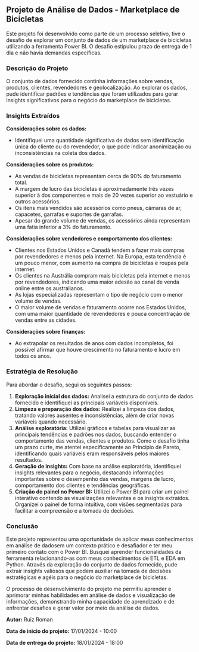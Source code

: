 ## Projeto de Análise de Dados - Marketplace de Bicicletas

Este projeto foi desenvolvido como parte de um processo seletivo, tive o desafio de explorar um conjunto de dados de um marketplace de bicicletas utilizando a ferramenta Power BI. O desafio estipulou prazo de entrega de 1 dia e não havia demandas específicas.

### Descrição do Projeto

O conjunto de dados fornecido continha informações sobre vendas, produtos, clientes, revendedores e geolocalização. Ao explorar os dados, pude identificar padrões e tendências que foram utilizados para gerar insights significativos para o negócio do marketplace de bicicletas.

### Insights Extraídos

**Considerações sobre os dados:**
- Identifiquei uma quantidade significativa de dados sem identificação única do cliente ou do revendedor, o que pode indicar anonimização ou inconsistências na coleta dos dados.

**Considerações sobre os produtos:**
- As vendas de bicicletas representam cerca de 90% do faturamento total.
- A margem de lucro das bicicletas é aproximadamente três vezes superior à dos componentes e mais de 20 vezes superior ao vestuário e outros acessórios.
- Os itens mais vendidos são acessórios como pneus, câmaras de ar, capacetes, garrafas e suportes de garrafas.
- Apesar do grande volume de vendas, os acessórios ainda representam uma fatia inferior a 3% do faturamento.

**Considerações sobre vendedores e comportamento dos clientes:**
- Clientes nos Estados Unidos e Canadá tendem a fazer mais compras por revendedores e menos pela internet. Na Europa, esta tendência é um pouco menor, com aumento na compra de bicicletas e roupas pela internet.
- Os clientes na Austrália compram mais bicicletas pela internet e menos por revendedores, indicando uma maior adesão ao canal de venda online entre os australianos.
- As lojas especializadas representam o tipo de negócio com o menor volume de vendas.
- O maior volume de vendas e faturamento ocorre nos Estados Unidos, com uma maior quantidade de revendedores e pouca concentração de vendas entre as cidades.

**Considerações sobre finanças:**
- Ao extrapolar os resultados de anos com dados incompletos, foi possível afirmar que houve crescimento no faturamento e lucro em todos os anos.

### Estratégia de Resolução

Para abordar o desafio, segui os seguintes passos:

1. **Exploração inicial dos dados:** Analisei a estrutura do conjunto de dados fornecido e identifiquei as principais variáveis disponíveis.
2. **Limpeza e preparação dos dados:** Realizei a limpeza dos dados, tratando valores ausentes e inconsistências, além de criar novas variáveis quando necessário.
3. **Análise exploratória:** Utilizei gráficos e tabelas para visualizar as principais tendências e padrões nos dados, buscando entender o comportamento das vendas, clientes e produtos. Como o desafio tinha um prazo curte, me atentei especificamente ao Principio de Pareto, identificando quais variáveis eram responsáveis pelos maiores resultados.
4. **Geração de insights:** Com base na análise exploratória, identifiquei insights relevantes para o negócio, destacando informações importantes sobre o desempenho das vendas, margens de lucro, comportamento dos clientes e tendências geográficas.
5. **Criação do painel no Power BI:** Utilizei o Power BI para criar um painel interativo contendo as visualizações relevantes e os insights extraídos. Organizei o painel de forma intuitiva, com visões segmentadas para facilitar a compreensão e a tomada de decisões.

### Conclusão

Este projeto representou uma oportunidade de aplicar meus conhecimentos em análise de dadosem um contexto prático e desafiador e ter meu primeiro contato com o Power BI. Busquei aprender funcionalidades da ferramenta relacionando-as com meus conhecimentos de ETL e EDA em Python. Através da exploração do conjunto de dados fornecido, pude extrair insights valiosos que podem auxiliar na tomada de decisões estratégicas e agéis para o negócio do marketplace de bicicletas.

O processo de desenvolvimento do projeto me permitiu aprender e aprimorar minhas habilidades em análise de dados e visualização de informações, demonstrando minha capacidade de aprendizado e de enfrentar desafios e gerar valor por meio da análise de dados.


**Autor:** Ruiz Roman

**Data de inicio do projeto:** 17/01/2024 - 10:00

**Data de entrega do projeto:** 18/01/2024 - 18:00
